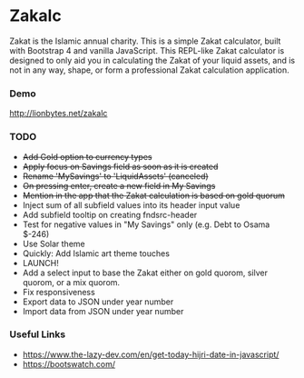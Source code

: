 # Zakalc
Zakat is the Islamic annual charity. This is a simple Zakat  calculator, built with Bootstrap 4 and vanilla JavaScript. This REPL-like Zakat calculator is designed to only aid you in calculating the Zakat of your liquid assets, and is not in any way, shape, or form a professional Zakat calculation application.

### Demo
http://lionbytes.net/zakalc

### TODO
- ~~Add Gold option to currency types~~
- ~~Apply focus on Savings field as soon as it is created~~
- ~~Rename 'MySavings' to 'LiquidAssets' (canceled)~~
- ~~On pressing enter, create a new field in My Savings~~
- ~~Mention in the app that the Zakat calculation is based on gold quorum~~
- Inject sum of all subfield values into its header input value
- Add subfield tooltip on creating fndsrc-header
- Test for negative values in "My Savings" only (e.g. Debt to Osama $-246)
- Use Solar theme
- Quickly: Add Islamic art theme touches
- LAUNCH!
- Add a select input to base the Zakat either on gold quorom, silver quorom, or a mix quorom.
- Fix responsiveness
- Export data to JSON under year number
- Import data from JSON under year number

### Useful Links
- https://www.the-lazy-dev.com/en/get-today-hijri-date-in-javascript/
- https://bootswatch.com/
